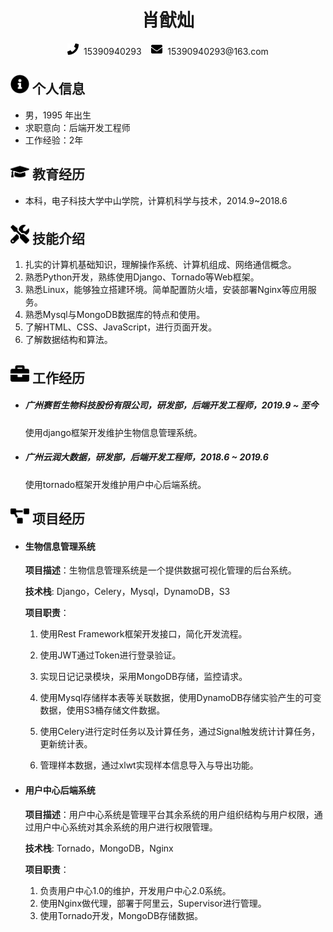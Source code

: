  <center>
     <h1>肖猷灿</h1>
     <div>
         <span>
             <img src="assets/phone-solid.svg" width="18px">
            &nbsp15390940293
         </span>
        &nbsp&nbsp
         <span>
             <img src="assets/envelope-solid.svg" width="18px">
             &nbsp15390940293@163.com
         </span>
     </div>
 </center>

 ## <img src="assets/info-circle-solid.svg" width="30px"> 个人信息

 - 男，1995 年出生
 - 求职意向：后端开发工程师
 - 工作经验：2年

## <img src="assets/graduation-cap-solid.svg" width="30px"> 教育经历

- 本科，电子科技大学中山学院，计算机科学与技术，2014.9~2018.6

## <img src="assets/tools-solid.svg" width="30px"> 技能介绍

  1. 扎实的计算机基础知识，理解操作系统、计算机组成、网络通信概念。
  2. 熟悉Python开发，熟练使用Django、Tornado等Web框架。
  3. 熟悉Linux，能够独立搭建环境。简单配置防火墙，安装部署Nginx等应用服务。
  4. 熟悉Mysql与MongoDB数据库的特点和使用。
  5. 了解HTML、CSS、JavaScript，进行页面开发。
  6. 了解数据结构和算法。

## <img src="assets/briefcase-solid.svg" width="30px"> 工作经历

- ##### 广州赛哲生物科技股份有限公司，研发部，后端开发工程师，2019.9 ~ 至今

   使用django框架开发维护生物信息管理系统。

- ##### 广州云润大数据，研发部，后端开发工程师，2018.6 ~ 2019.6

   使用tornado框架开发维护用户中心后端系统。

## <img src="assets/project-diagram-solid.svg" width="30px"> 项目经历

- #### 生物信息管理系统

  **项目描述**：生物信息管理系统是一个提供数据可视化管理的后台系统。

  **技术栈**:  Django，Celery，Mysql，DynamoDB，S3

  **项目职责**：

  1. 使用Rest Framework框架开发接口，简化开发流程。

  2. 使用JWT通过Token进行登录验证。

  3. 实现日记记录模块，采用MongoDB存储，监控请求。

  4. 使用Mysql存储样本表等关联数据，使用DynamoDB存储实验产生的可变数据，使用S3桶存储文件数据。

  5. 使用Celery进行定时任务以及计算任务，通过Signal触发统计计算任务，更新统计表。

  6. 管理样本数据，通过xlwt实现样本信息导入与导出功能。

- #### 用户中心后端系统

    **项目描述**：用户中心系统是管理平台其余系统的用户组织结构与用户权限，通过用户中心系统对其余系统的用户进行权限管理。

    **技术栈**:  Tornado，MongoDB，Nginx

    **项目职责**：

    1. 负责用户中心1.0的维护，开发用户中心2.0系统。
    2. 使用Nginx做代理，部署于阿里云，Supervisor进行管理。
    3. 使用Tornado开发，MongoDB存储数据。
